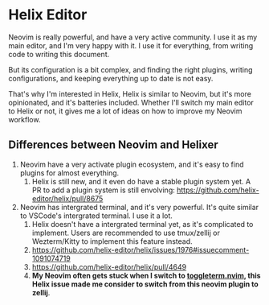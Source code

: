 # Helix Editor

Neovim is really powerful, and have a very active community. I use it as my main editor, and I'm very happy with it. I use it for everything, from writing code to writing this document.

But its configuration is a bit complex, and finding the right plugins, writing configurations, and keeping everything up to date is not easy.

That's why I'm interested in Helix, Helix is similar to Neovim, but it's more opinionated, and it's batteries included.
Whether I'll switch my main editor to Helix or not, it gives me a lot of ideas on how to improve my Neovim workflow.

## Differences between Neovim and Helixer

1. Neovim have a very activate plugin ecosystem, and it's easy to find plugins for almost everything.
    1. Helix is still new, and it even do have a stable plugin system yet. A PR to add a plugin system is still envolving: <https://github.com/helix-editor/helix/pull/8675>
2. Neovim has intergrated terminal, and it's very powerful. It's quite similar to VSCode's intergrated terminal. I use it a lot.
    1. Helix doesn't have a intergrated terminal yet, as it's complicated to implement. Users are recommended to use tmux/zellij or Wezterm/Kitty to implement this feature instead.
    1. <https://github.com/helix-editor/helix/issues/1976#issuecomment-1091074719>
    1. <https://github.com/helix-editor/helix/pull/4649>
    1. **My Neovim often gets stuck when I switch to [toggleterm.nvim](https://github.com/akinsho/toggleterm.nvim), this Helix issue made me consider to switch from this neovim plugin to zellij**.

